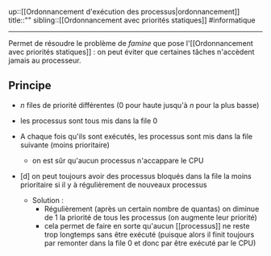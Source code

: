up::[[Ordonnancement d'exécution des processus|ordonnancement]]
title::""
sibling::[[Ordonnancement avec priorités statiques]]
#informatique 

----
Permet de résoudre le problème de _famine_ que pose l'[[Ordonnancement avec priorités statiques]] : on peut éviter que certaines tâches n'accèdent jamais au processeur.

## Principe
 - $n$ files de priorité différentes ($0$ pour haute jusqu'à $n$ pour la plus basse)
 - les processus sont tous mis dans la file $0$
 - A chaque fois qu'ils sont exécutés, les processus sont mis dans la file suivante (moins prioritaire)
     - on est sûr qu'aucun processus n'accappare le CPU

 - [d] on peut toujours avoir des processus bloqués dans la file la moins prioritaire si il y à régulièrement de nouveaux processus
    - Solution :
        - Régulièrement (après un certain nombre de quantas) on diminue de 1 la priorité de tous les processus (on augmente leur priorité)
        - cela permet de faire en sorte qu'aucun [[processus]] ne reste trop longtemps sans être exécuté (puisque alors il finit toujours par remonter dans la file $0$ et donc par être exécuté par le CPU)